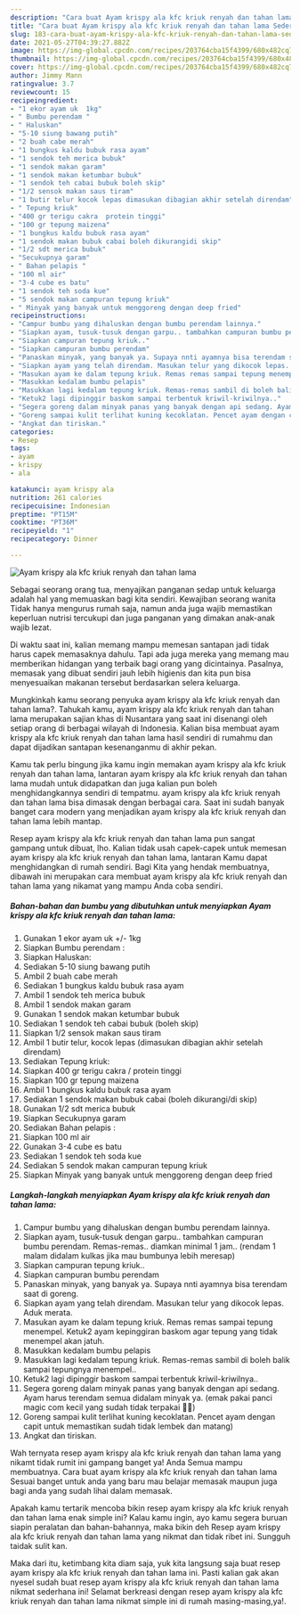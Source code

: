 ```yaml
---
description: "Cara buat Ayam krispy ala kfc kriuk renyah dan tahan lama Sederhana Untuk Jualan"
title: "Cara buat Ayam krispy ala kfc kriuk renyah dan tahan lama Sederhana Untuk Jualan"
slug: 183-cara-buat-ayam-krispy-ala-kfc-kriuk-renyah-dan-tahan-lama-sederhana-untuk-jualan
date: 2021-05-27T04:39:27.882Z
image: https://img-global.cpcdn.com/recipes/203764cba15f4399/680x482cq70/ayam-krispy-ala-kfc-kriuk-renyah-dan-tahan-lama-foto-resep-utama.jpg
thumbnail: https://img-global.cpcdn.com/recipes/203764cba15f4399/680x482cq70/ayam-krispy-ala-kfc-kriuk-renyah-dan-tahan-lama-foto-resep-utama.jpg
cover: https://img-global.cpcdn.com/recipes/203764cba15f4399/680x482cq70/ayam-krispy-ala-kfc-kriuk-renyah-dan-tahan-lama-foto-resep-utama.jpg
author: Jimmy Mann
ratingvalue: 3.7
reviewcount: 15
recipeingredient:
- "1 ekor ayam uk  1kg"
- " Bumbu perendam "
- " Haluskan"
- "5-10 siung bawang putih"
- "2 buah cabe merah"
- "1 bungkus kaldu bubuk rasa ayam"
- "1 sendok teh merica bubuk"
- "1 sendok makan garam"
- "1 sendok makan ketumbar bubuk"
- "1 sendok teh cabai bubuk boleh skip"
- "1/2 sensok makan saus tiram"
- "1 butir telur kocok lepas dimasukan dibagian akhir setelah direndam"
- " Tepung kriuk"
- "400 gr terigu cakra  protein tinggi"
- "100 gr tepung maizena"
- "1 bungkus kaldu bubuk rasa ayam"
- "1 sendok makan bubuk cabai boleh dikurangidi skip"
- "1/2 sdt merica bubuk"
- "Secukupnya garam"
- " Bahan pelapis "
- "100 ml air"
- "3-4 cube es batu"
- "1 sendok teh soda kue"
- "5 sendok makan campuran tepung kriuk"
- " Minyak yang banyak untuk menggoreng dengan deep fried"
recipeinstructions:
- "Campur bumbu yang dihaluskan dengan bumbu perendam lainnya."
- "Siapkan ayam, tusuk-tusuk dengan garpu.. tambahkan campuran bumbu perendam. Remas-remas.. diamkan minimal 1 jam.. (rendam 1 malam didalam kulkas jika mau bumbunya lebih meresap)"
- "Siapkan campuran tepung kriuk.."
- "Siapkan campuran bumbu perendam"
- "Panaskan minyak, yang banyak ya. Supaya nnti ayamnya bisa terendam saat di goreng."
- "Siapkan ayam yang telah direndam. Masukan telur yang dikocok lepas. Aduk merata."
- "Masukan ayam ke dalam tepung kriuk. Remas remas sampai tepung menempel. Ketuk2 ayam kepinggiran baskom agar tepung yang tidak menempel akan jatuh."
- "Masukkan kedalam bumbu pelapis"
- "Masukkan lagi kedalam tepung kriuk. Remas-remas sambil di boleh balik sampai tepungnya menempel.."
- "Ketuk2 lagi dipinggir baskom sampai terbentuk kriwil-kriwilnya.."
- "Segera goreng dalam minyak panas yang banyak dengan api sedang. Ayam harus terendam semua didalam minyak ya. (emak pakai panci magic com kecil yang sudah tidak terpakai 😬😬)"
- "Goreng sampai kulit terlihat kuning kecoklatan. Pencet ayam dengan capit untuk memastikan sudah tidak lembek dan matang)"
- "Angkat dan tiriskan."
categories:
- Resep
tags:
- ayam
- krispy
- ala

katakunci: ayam krispy ala 
nutrition: 261 calories
recipecuisine: Indonesian
preptime: "PT15M"
cooktime: "PT36M"
recipeyield: "1"
recipecategory: Dinner

---
```



![Ayam krispy ala kfc kriuk renyah dan tahan lama](https://img-global.cpcdn.com/recipes/203764cba15f4399/680x482cq70/ayam-krispy-ala-kfc-kriuk-renyah-dan-tahan-lama-foto-resep-utama.jpg)

Sebagai seorang orang tua, menyajikan panganan sedap untuk keluarga adalah hal yang memuaskan bagi kita sendiri. Kewajiban seorang  wanita Tidak hanya mengurus rumah saja, namun anda juga wajib memastikan keperluan nutrisi tercukupi dan juga panganan yang dimakan anak-anak wajib lezat.

Di waktu  saat ini, kalian memang mampu memesan santapan jadi tidak harus capek memasaknya dahulu. Tapi ada juga mereka yang memang mau memberikan hidangan yang terbaik bagi orang yang dicintainya. Pasalnya, memasak yang dibuat sendiri jauh lebih higienis dan kita pun bisa menyesuaikan makanan tersebut berdasarkan selera keluarga. 



Mungkinkah kamu seorang penyuka ayam krispy ala kfc kriuk renyah dan tahan lama?. Tahukah kamu, ayam krispy ala kfc kriuk renyah dan tahan lama merupakan sajian khas di Nusantara yang saat ini disenangi oleh setiap orang di berbagai wilayah di Indonesia. Kalian bisa membuat ayam krispy ala kfc kriuk renyah dan tahan lama hasil sendiri di rumahmu dan dapat dijadikan santapan kesenanganmu di akhir pekan.

Kamu tak perlu bingung jika kamu ingin memakan ayam krispy ala kfc kriuk renyah dan tahan lama, lantaran ayam krispy ala kfc kriuk renyah dan tahan lama mudah untuk didapatkan dan juga kalian pun boleh menghidangkannya sendiri di tempatmu. ayam krispy ala kfc kriuk renyah dan tahan lama bisa dimasak dengan berbagai cara. Saat ini sudah banyak banget cara modern yang menjadikan ayam krispy ala kfc kriuk renyah dan tahan lama lebih mantap.

Resep ayam krispy ala kfc kriuk renyah dan tahan lama pun sangat gampang untuk dibuat, lho. Kalian tidak usah capek-capek untuk memesan ayam krispy ala kfc kriuk renyah dan tahan lama, lantaran Kamu dapat menghidangkan di rumah sendiri. Bagi Kita yang hendak membuatnya, dibawah ini merupakan cara membuat ayam krispy ala kfc kriuk renyah dan tahan lama yang nikamat yang mampu Anda coba sendiri.

<!--inarticleads1-->

##### Bahan-bahan dan bumbu yang dibutuhkan untuk menyiapkan Ayam krispy ala kfc kriuk renyah dan tahan lama:

1. Gunakan 1 ekor ayam uk +/- 1kg
1. Siapkan  Bumbu perendam :
1. Siapkan  Haluskan:
1. Sediakan 5-10 siung bawang putih
1. Ambil 2 buah cabe merah
1. Sediakan 1 bungkus kaldu bubuk rasa ayam
1. Ambil 1 sendok teh merica bubuk
1. Ambil 1 sendok makan garam
1. Gunakan 1 sendok makan ketumbar bubuk
1. Sediakan 1 sendok teh cabai bubuk (boleh skip)
1. Siapkan 1/2 sensok makan saus tiram
1. Ambil 1 butir telur, kocok lepas (dimasukan dibagian akhir setelah direndam)
1. Sediakan  Tepung kriuk:
1. Siapkan 400 gr terigu cakra / protein tinggi
1. Siapkan 100 gr tepung maizena
1. Ambil 1 bungkus kaldu bubuk rasa ayam
1. Sediakan 1 sendok makan bubuk cabai (boleh dikurangi/di skip)
1. Gunakan 1/2 sdt merica bubuk
1. Siapkan Secukupnya garam
1. Sediakan  Bahan pelapis :
1. Siapkan 100 ml air
1. Gunakan 3-4 cube es batu
1. Sediakan 1 sendok teh soda kue
1. Sediakan 5 sendok makan campuran tepung kriuk
1. Siapkan  Minyak yang banyak untuk menggoreng dengan deep fried




<!--inarticleads2-->

##### Langkah-langkah menyiapkan Ayam krispy ala kfc kriuk renyah dan tahan lama:

1. Campur bumbu yang dihaluskan dengan bumbu perendam lainnya.
1. Siapkan ayam, tusuk-tusuk dengan garpu.. tambahkan campuran bumbu perendam. Remas-remas.. diamkan minimal 1 jam.. (rendam 1 malam didalam kulkas jika mau bumbunya lebih meresap)
1. Siapkan campuran tepung kriuk..
1. Siapkan campuran bumbu perendam
1. Panaskan minyak, yang banyak ya. Supaya nnti ayamnya bisa terendam saat di goreng.
1. Siapkan ayam yang telah direndam. Masukan telur yang dikocok lepas. Aduk merata.
1. Masukan ayam ke dalam tepung kriuk. Remas remas sampai tepung menempel. Ketuk2 ayam kepinggiran baskom agar tepung yang tidak menempel akan jatuh.
1. Masukkan kedalam bumbu pelapis
1. Masukkan lagi kedalam tepung kriuk. Remas-remas sambil di boleh balik sampai tepungnya menempel..
1. Ketuk2 lagi dipinggir baskom sampai terbentuk kriwil-kriwilnya..
1. Segera goreng dalam minyak panas yang banyak dengan api sedang. Ayam harus terendam semua didalam minyak ya. (emak pakai panci magic com kecil yang sudah tidak terpakai 😬😬)
1. Goreng sampai kulit terlihat kuning kecoklatan. Pencet ayam dengan capit untuk memastikan sudah tidak lembek dan matang)
1. Angkat dan tiriskan.




Wah ternyata resep ayam krispy ala kfc kriuk renyah dan tahan lama yang nikamt tidak rumit ini gampang banget ya! Anda Semua mampu membuatnya. Cara buat ayam krispy ala kfc kriuk renyah dan tahan lama Sesuai banget untuk anda yang baru mau belajar memasak maupun juga bagi anda yang sudah lihai dalam memasak.

Apakah kamu tertarik mencoba bikin resep ayam krispy ala kfc kriuk renyah dan tahan lama enak simple ini? Kalau kamu ingin, ayo kamu segera buruan siapin peralatan dan bahan-bahannya, maka bikin deh Resep ayam krispy ala kfc kriuk renyah dan tahan lama yang nikmat dan tidak ribet ini. Sungguh taidak sulit kan. 

Maka dari itu, ketimbang kita diam saja, yuk kita langsung saja buat resep ayam krispy ala kfc kriuk renyah dan tahan lama ini. Pasti kalian gak akan nyesel sudah buat resep ayam krispy ala kfc kriuk renyah dan tahan lama nikmat sederhana ini! Selamat berkreasi dengan resep ayam krispy ala kfc kriuk renyah dan tahan lama nikmat simple ini di rumah masing-masing,ya!.


